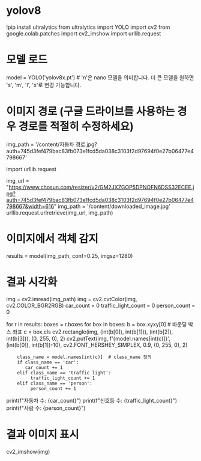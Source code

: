 # yolov8
!pip install ultralytics
from ultralytics import YOLO
import cv2
from google.colab.patches import cv2_imshow
import urllib.request

# 모델 로드
model = YOLO('yolov8x.pt')  # 'n'은 nano 모델을 의미합니다. 더 큰 모델을 원하면 's', 'm', 'l', 'x'로 변경 가능합니다.

# 이미지 경로 (구글 드라이브를 사용하는 경우 경로를 적절히 수정하세요)
img_path = '/content/자동차 경로.jpg?auth=745d3fef479bac83fb073e1fcd5da038c3103f2d97694f0e27b06477e4798667'


import urllib.request

img_url = "https://www.chosun.com/resizer/v2/GM2JXZGOP5DPNOFN6DSS32ECEE.jpg?auth=745d3fef479bac83fb073e1fcd5da038c3103f2d97694f0e27b06477e4798667&width=616"
img_path = '/content/downloaded_image.jpg'
urllib.request.urlretrieve(img_url, img_path)

# 이미지에서 객체 감지
results = model(img_path, conf=0.25, imgsz=1280)

# 결과 시각화
img = cv2.imread(img_path)
img = cv2.cvtColor(img, cv2.COLOR_BGR2RGB)
car_count = 0
traffic_light_count = 0
person_count = 0

for r in results:
    boxes = r.boxes
    for box in boxes:
        b = box.xyxy[0]  # 바운딩 박스 좌표
        c = box.cls
        cv2.rectangle(img, (int(b[0]), int(b[1])), (int(b[2]), int(b[3])), (0, 255, 0), 2)
        cv2.putText(img, f'{model.names[int(c)]}', (int(b[0]), int(b[1])-10), cv2.FONT_HERSHEY_SIMPLEX, 0.9, (0, 255, 0), 2)

        class_name = model.names[int(c)]  # class_name 정의
        if class_name == 'car':
           car_count += 1
        elif class_name == 'traffic light':
             traffic_light_count += 1
        elif class_name == 'person':
             person_count += 1

print(f"자동차 수: {car_count}")
print(f"신호등 수: {traffic_light_count}")
print(f"사람 수: {person_count}")

# 결과 이미지 표시
cv2_imshow(img)
